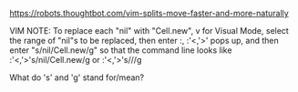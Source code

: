 https://robots.thoughtbot.com/vim-splits-move-faster-and-more-naturally  

VIM NOTE: To replace each "nil" with "Cell.new", v for Visual Mode, select the range of "nil"s
to be replaced, then enter :, :'<,'>' pops up, and then enter "s/nil/Cell.new/g" so that the
command line looks like :'<,'>'s/nil/Cell.new/g
or
:'<,'>'s/<to be replaced>/<replace with>/g

What do 's' and 'g' stand for/mean?
